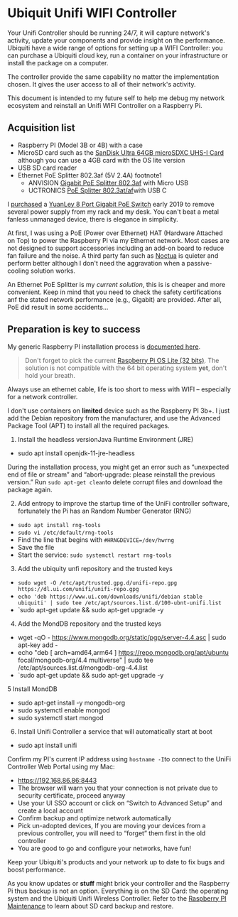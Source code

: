 # Ubiquit Unifi WIFI Controller

Your Unifi Controller should be running 24/7, it will capture network's activity, update your components and provide insight on the performance. Ubiquiti have a wide range of options for setting up a WIFI  Controller: you can purchase a Ubiquiti cloud key, run a container on your infrastructure or install the package on a computer.

The controller provide the same capability no matter the implementation chosen. It gives the user access to all of their network's activity.

This document is intended to my future self to help me debug my network ecosystem and reinstall an Unifi WIFI Controller on a Raspberry Pi.

## Acquisition list
 * Raspberry PI (Model 3B or 4B) with a case
 * MicroSD card such as the [SanDisk Ultra 64GB microSDXC UHS-I Card](https://www.amazon.ca/gp/product/B07B7QZHVF/) although you can use a 4GB card with the OS lite version
 * USB SD card reader
 * Ethernet PoE Splitter 802.3af (5V 2.4A) footnote1
   * ANVISION [Gigabit PoE Splitter 802.3af](https://www.amazon.ca/gp/product/B07PYZQBK8) with Micro USB
   * UCTRONICS [PoE Splitter 802.3at/af](https://www.amazon.ca/dp/B087FBNCN6 )with USB C

I [purchased](https://www.amazon.ca/gp/product/B07G3811BQ) a [YuanLey 8 Port Gigabit PoE Switch](https://www.yuanley.com/products/yuanley-8-port-gigabit-poe-switch,-8-poe-ports-1000mbps,-120w-8023af-at,-metal-fanless-unmanaged-plug-and-play?VariantsId=10031) early 2019 to remove several power supply from my rack and my desk. You can't beat a metal fanless unmanaged device, there is elegance in simplicity.

At first, I was using a PoE (Power over Ethernet) HAT (Hardware Attached on Top) to power the Raspberry Pi via my Ethernet network. Most cases are not designed to support accessories including an add-on board to reduce fan failure and the noise. A third party fan such as [Noctua](https://noctua.at/) is quieter and perform better although I don't need the aggravation when a passive-cooling solution works.

An Ethernet PoE Splitter is my _current solution_, this is is cheaper and more convenient. Keep in mind that you need to check the safety certifications anf the stated network performance (e.g., Gigabit) are provided. After all, PoE did result in some accidents...

## Preparation is key to success

My generic Raspberry PI installation process is [documented here](../raspberryPiSetup.md).

> Don't forget to pick the current [Raspberry Pi OS Lite (32 bits)](https://www.raspberrypi.com/software/operating-systems). The solution is not compatible with the 64 bit operating system __yet__, don't hold your breath.

Always use an ethernet cable, life is too short to mess with WIFI – especially for a network controller.

I don't use containers on __limited__ device such as the Raspberry PI 3b+. I just add the Debian repository from the manufacturer, and use the Advanced Package Tool (APT) to install all the required packages.

1. Install the headless versionJava Runtime Environment (JRE)
  * sudo apt install openjdk-11-jre-headless

During the installation process, you might get an error such as “unexpected end of file or stream” and “abort-upgrade: please reinstall the previous version.” Run `sudo apt-get clean`to delete corrupt files and download the package again.

2. Add entropy to improve the startup time of the UniFi controller software, fortunately the Pi has an Random Number Generator (RNG)
  * `sudo apt install rng-tools`
  * `sudo vi /etc/default/rng-tools`
  * Find the line that begins with `#HRNGDEVICE=/dev/hwrng`
  * Save the file
  * Start the service: `sudo systemctl restart rng-tools`

3. Add the ubiquity unfi repository and the trusted keys
 * `sudo wget -O /etc/apt/trusted.gpg.d/unifi-repo.gpg https://dl.ui.com/unifi/unifi-repo.gpg`
 * `echo 'deb https://www.ui.com/downloads/unifi/debian stable ubiquiti' | sudo tee /etc/apt/sources.list.d/100-ubnt-unifi.list`
 * `sudo apt-get update && sudo apt-get upgrade -y

4. Add the MondDB repository and the trusted keys
 * wget -qO - https://www.mongodb.org/static/pgp/server-4.4.asc | sudo apt-key add -
 *  echo "deb [ arch=amd64,arm64 ] https://repo.mongodb.org/apt/ubuntu focal/mongodb-org/4.4 multiverse" | sudo tee /etc/apt/sources.list.d/mongodb-org-4.4.list
 * `sudo apt-get update && sudo apt-get upgrade -y

5 Install MondDB
 * sudo apt-get install -y mongodb-org
 * sudo systemctl enable mongod
 * sudo systemctl start mongod

6. Install Unifi Controller a service that will automatically start at boot
 * sudo apt install unifi

Confirm my PI's current IP address using `hostname -I`to connect to the UniFi Controller Web Portal using my Mac:
 * https://192.168.86.86:8443
 * The browser will warn you that your connection is not private due to security certificate, proceed anyway
 * Use your UI SSO account or click on “Switch to Advanced Setup” and create a local account
 * Confirm backup and optimize network automatically
 * Pick un-adopted devices, If you are moving your devices from a previous controller, you will need to “forget” them first in the old controller
 * You are good to go and configure your networks, have fun!

Keep your Ubiquiti's products and your network up to date to fix bugs and boost performance.

As you know updates or __stuff__ might brick your controller and the Raspberry Pi thus backup is not an option. Everything is on the SD Card: the operating system and the Ubiquiti Unifi Wireless Controller. Refer to the [Raspberry PI Maintenance](../raspberryPiMaintenance.md) to learn about SD card backup and restore.
